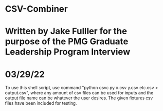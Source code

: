 # CSV-Combiner
# Written by Jake Fulller for the purpose of the PMG Graduate Leadership Program Interview
# 03/29/22

To use this shell script, use command "python csvc.py x.csv y.csv etc.csv > output.csv", where any amount of csv files can be used for inputs and the output file name can be whatever the user desires. The given fixtures csv files have been included for testing.